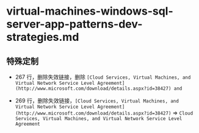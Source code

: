 # virtual-machines-windows-sql-server-app-patterns-dev-strategies.md

## 特殊定制

* 267 行，删除失效链接，删除 `[Cloud Services, Virtual Machines, and Virtual Network Service Level Agreement](http://www.microsoft.com/download/details.aspx?id=38427) and`

* 269 行，删除失效链接，`[Cloud Services, Virtual Machines, and Virtual Network Service Level Agreement](http://www.microsoft.com/download/details.aspx?id=38427)` => `Cloud Services, Virtual Machines, and Virtual Network Service Level Agreement`